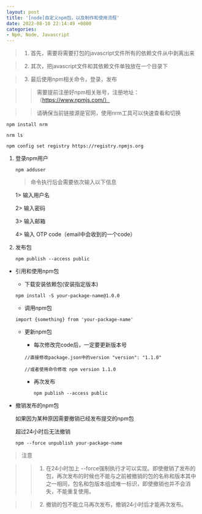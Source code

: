 ```yaml
---
layout: post
title: '[node]自定义npm包，以及制作和使用流程'
date: 2022-08-10 22:14:49 +0800
categories:
- Npm, Node, Javascript
---
```


> 1. 首先，需要将需要打包的javascript文件所有的依赖文件从中剥离出来

> 2. 其次，把javascript文件和其依赖文件单独放在一个目录下

> 3. 最后使用npm相关命令，登录，发布


>> 需要提前注册好npm相关账号，注册地址：（https://www.npmjs.com/）

>> 请确保当前链接源是官网，使用nrm工具可以快速查看和切换

`
npm install nrm
`

`
nrm ls
`

`
npm config set registry https://registry.npmjs.org
`

1. 登录npm用户

    `
    npm adduser
    `

    > 命令执行后会需要依次输入以下信息

    1> 输入用户名
    
    2> 输入密码
    
    3> 输入邮箱
    
    4> 输入 OTP code（email中会收到的一个code）


2. 发布包

    `
    npm publish --access public
    `

- 引用和使用npm包

   - 下载安装依赖包(安装指定版本)
    
    `
     npm install -S your-package-name@1.0.0 
    `
        
   - 调用npm包
    
    `
     import {something} from 'your-package-name' 
    `    

  - 更新npm包
    - 每次修改完code后，一定要更新版本号
    
    `
    //直接修改package.json中的version
    "version": "1.1.0"
    `
    
    `
    //或者使用命令修改
    npm version 1.1.0
    `
    
    - 再次发布
        
      `
      npm publish --access public
      `
      
- 撤销发布的npm包

    如果因为某种原因需要撤销已经发布提交的npm包
  
    超过24小时后无法撤销

    `
    npm --force unpublish your-package-name
    `

> 注意
 
>> 1. 在24小时加上 --force强制执行才可以实现。即使撤销了发布的包，再次发布的时候也不能与之前被撤销的包的名称和版本其中之一相同，包名和包版本组成唯一标识，即使撤销也并不会消失，不能重复使用。

>> 2. 撤销的包不能立马再次发布，撤销24小时后才能再次发布。